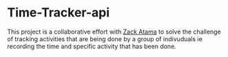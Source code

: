 # Time-Tracker-api

This project is a collaborative effort with [Zack Atama](https://github.com/ZackAtama) to solve the challenge of tracking activities that are being done by a group of indivuduals ie recording the time and specific activity that has been done.
